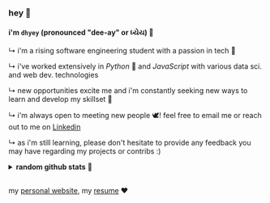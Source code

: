 ### __hey__ 👋
#### i'm `dhyey` (pronounced "dee-ay" or ધ્યેય) 🚀
↳ i'm a rising software engineering student with a passion in tech 🌱

↳ i've worked extensively in _Python_ 🐍 and _JavaScript_ with various data sci. and web dev. technologies

↳ new opportunities excite me and i'm constantly seeking new ways to learn and develop my skillset 🎼

↳ i'm always open to meeting new people 🕊! feel free to email me or reach out to me on [Linkedin]

↳ as i'm still learning, please don't hesitate to provide any feedback you may have regarding my projects or contribs :)

<details>
 <summary><b>random github stats</b> 🥳</summary>
 <br>
 
 ![my github stats](https://github-readme-stats.vercel.app/api?username=DhyeyLalseta&theme=dark&show_icons=true&bg_color=1a1a1a&icon_color=a0ffff&count_private=true&include_all_commits=true&show_icons=true)
 
 ![my top langs](https://github-readme-stats.vercel.app/api/top-langs/?username=DhyeyLalseta&hide=css,html&theme=dark&show_icons=true&bg_color=1a1a1a&icon_color=a0ffff)
</details>

##
my [personal website], my [resume] ❤️

  [LinkedIn]: <https://www.linkedin.com/in/dhyeylalseta>
  [personal website]: <https://dhyeylalseta.github.io>
  [resume]: <https://drive.google.com/file/d/1FqspaZ08H77ZxliGgJ5XuBg4mX7kC9vD/view?usp=sharing>
